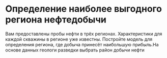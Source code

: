 # Определение наиболее выгодного региона нефтедобычи
Вам предоставлены пробы нефти в трёх регионах. Характеристики для каждой скважины в регионе уже известны. Постройте модель для определения региона, где добыча принесёт наибольшую прибыль.На основе данных геологи разведки выбрать район добычи нефти
